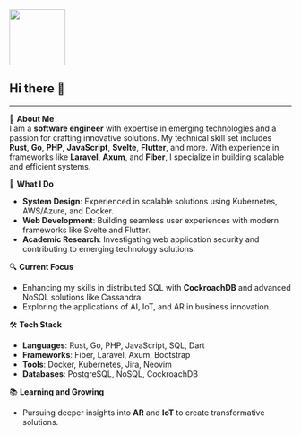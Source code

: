 
<img src="https://mir-s3-cdn-cf.behance.net/project_modules/disp/7df0bd42774743.57ee5f32bd76e.gif" width="100">

## Hi there 👋

<!--
**MarioHabor/MarioHabor** is a ✨ _special_ ✨ repository because its `README.md` (this file) appears on your GitHub profile.

Here are some ideas to get you started:

- 🔭 I’m currently working on ...
- 🌱 I’m currently learning ...
- 👯 I’m looking to collaborate on ...
- 🤔 I’m looking for help with ...
- 💬 Ask me about ...
- 📫 How to reach me: ...
- 😄 Pronouns: ...
- ⚡ Fun fact: ...
-->
---

🌟 **About Me**  
I am a **software engineer** with expertise in emerging technologies and a passion for crafting innovative solutions. My technical skill set includes **Rust**, **Go**, **PHP**, **JavaScript**, **Svelte**, **Flutter**, and more. With experience in frameworks like **Laravel**, **Axum**, and **Fiber**, I specialize in building scalable and efficient systems.

🚀 **What I Do**  
<!--
- **Blockchain Enthusiast**: Currently developing locally managed crypto wallets and exploring blockchain's potential in secure and user-centric applications.
-->
- **System Design**: Experienced in scalable solutions using Kubernetes, AWS/Azure, and Docker.  
- **Web Development**: Building seamless user experiences with modern frameworks like Svelte and Flutter.  
- **Academic Research**: Investigating web application security and contributing to emerging technology solutions.  

🔍 **Current Focus**  
<!--
- Developing a **Laravel-based account system** for managing local cryptocurrency wallets.
-->
- Enhancing my skills in distributed SQL with **CockroachDB** and advanced NoSQL solutions like Cassandra.  
- Exploring the applications of AI, IoT, and AR in business innovation.

🛠️ **Tech Stack**  
- **Languages**: Rust, Go, PHP, JavaScript, SQL, Dart  
- **Frameworks**: Fiber, Laravel, Axum, Bootstrap  
- **Tools**: Docker, Kubernetes, Jira, Neovim  
- **Databases**: PostgreSQL, NoSQL, CockroachDB  

<!--
💡 **Highlighted Projects**  
1. **[Bitcoin Wallet Prototype](#)**  
   A locally managed wallet demonstrating the advantages of user-controlled Bitcoin storage.

2. **[Rust-Based Test Harness](#)**  
   Built for Merchjar to optimize data storage and retrieval with enhanced test coverage.

3. **[Svelte App for Routing](#)**  
   Created dynamic, user-friendly navigation with `svelte-routing` and Vite.
-->

📚 **Learning and Growing**  
- Pursuing deeper insights into **AR** and **IoT** to create transformative solutions.  
<!--
📫 **Let's Connect**  
- **GitHub**: [Your GitHub Profile](#)  
- **LinkedIn**: [Your LinkedIn Profile](#)  
- **Website/Portfolio**: [Your Website](#)  

⚡ **Fun Fact**  
I thrive on combining technical expertise with creativity to solve complex problems and create a meaningful impact.
-->
